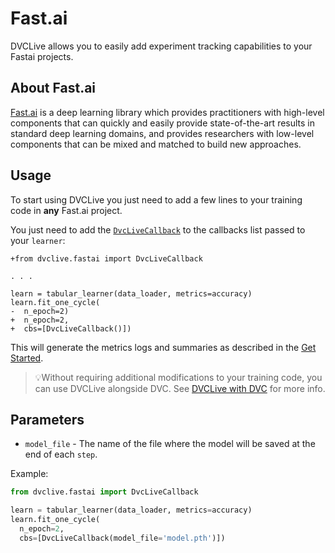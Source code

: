# Fast.ai

DVCLive allows you to easily add experiment tracking capabilities to your Fastai
projects.

## About Fast.ai

[Fast.ai](https://docs.fast.ai/) is a deep learning library which provides
practitioners with high-level components that can quickly and easily provide
state-of-the-art results in standard deep learning domains, and provides
researchers with low-level components that can be mixed and matched to build new
approaches.

## Usage

To start using DVCLive you just need to add a few lines to your training code in
**any** Fast.ai project.

You just need to add the
[`DvcLiveCallback`](https://github.com/iterative/dvclive/blob/master/dvclive/fastai.py)
to the callbacks list passed to your `learner`:

```git
+from dvclive.fastai import DvcLiveCallback

. . .

learn = tabular_learner(data_loader, metrics=accuracy)
learn.fit_one_cycle(
-  n_epoch=2)
+  n_epoch=2,
+  cbs=[DvcLiveCallback()])
```

This will generate the metrics logs and summaries as described in the
[Get Started](/docs/dvclive/get-started#outputs).

> 💡Without requiring additional modifications to your training code, you can
> use DVCLive alongside DVC. See
> [DVCLive with DVC](/doc/dvclive/dvclive-with-dvc) for more info.

## Parameters

- `model_file` - The name of the file where the model will be saved at the end
  of each `step`.

Example:

```python
from dvclive.fastai import DvcLiveCallback

learn = tabular_learner(data_loader, metrics=accuracy)
learn.fit_one_cycle(
  n_epoch=2,
  cbs=[DvcLiveCallback(model_file='model.pth')])
```
